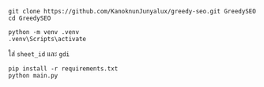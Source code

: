 ```shell
git clone https://github.com/KanoknunJunyalux/greedy-seo.git GreedySEO
cd GreedySEO
```
```shell
python -m venv .venv
.venv\Scripts\activate
```
ใส่ `sheet_id` และ `gdi`
```shell
pip install -r requirements.txt
python main.py
```
